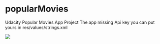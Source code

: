 # popularMovies
Udacity Popular Movies App Project 
The app missing Api key you can put yours in res/values/strings.xml



<img src="https://cloud.githubusercontent.com/assets/2805614/10500352/d2ab8e9e-72d7-11e5-98d7-11e3b41df695.png" />
